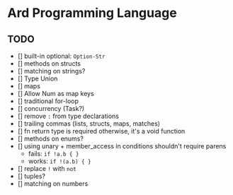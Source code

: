 # Ard Programming Language

## TODO

- [] built-in optional: `Option-Str`
- [] methods on structs
- [] matching on strings?
- [] Type Union
- [] maps
- [] Allow Num as map keys
- [] traditional for-loop
- [] concurrency (Task?)
- [] remove `:` from type declarations
- [] trailing commas (lists, structs, maps, matches)
- [] fn return type is required otherwise, it's a void function
- [] methods on enums?
- [] using unary + member_access in conditions shouldn't require parens
  - fails: `if !a.b { }`
  - works: `if !(a.b) { }`
- [] replace `!` with `not`
- [] tuples?
- [] matching on numbers
